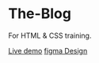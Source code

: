 # The-Blog
For HTML &amp; CSS training.

[Live demo](https://arzaqdoudar.github.io/Personal-Blog/](https://arzaqdoudar.github.io/The-Blog/))
[figma Design](https://www.figma.com/design/ru0rRjvbCRiLNSc0NycLuR/The-Blog---A-Web-Personal-Blog-(Community)?node-id=614-352&node-type=canvas&t=FSkjtUKIAPh07IvD-0)
